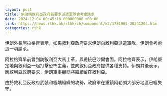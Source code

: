 ```yaml
---
layout: post
title: 伊朗稱敘利亞政府若要求派遣軍隊會考慮請求
date: 2024-12-04 00:45:16.000000000 +08:00
link: https://news.rthk.hk/rthk/ch/component/k2/1781965-20241204.htm
categories: rthk
---
```


伊朗外長阿拉格齊表示，如果敘利亞政府要求伊朗向敘利亞派遣軍隊，伊朗會考慮這一項請求。

阿拉格齊早前曾到訪敘利亞大馬士革，與總統巴沙爾會面。阿拉格齊表示，伊朗堅定地與敘利亞一起打擊恐怖主義，並向敘利亞政府提供各種支持。伊朗其後表示，應敘利亞政府要求，伊朗軍事顧問將繼續留在敘利亞。

由於敘利亞反政府武裝和極端組織的攻勢，政府軍在重鎮阿勒頗大部分地區已經失守。
